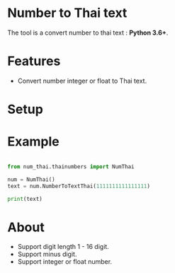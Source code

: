 # Number to Thai text

The tool is a convert number to thai text : **Python 3.6+**.

# Features
- Convert number integer or float to Thai text.

# Setup


# Example

```python

from num_thai.thainumbers import NumThai

num = NumThai()
text = num.NumberToTextThai(1111111111111111)

print(text)

```

# About

- Support digit length 1 - 16 digit.
- Support minus digit.
- Support integer or float number.

